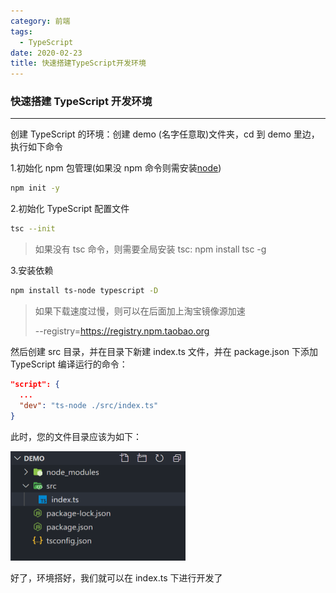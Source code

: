 ```yaml
---
category: 前端
tags:
  - TypeScript
date: 2020-02-23
title: 快速搭建TypeScript开发环境
---
```


<!-- more -->

### 快速搭建 TypeScript 开发环境

---

创建 TypeScript 的环境：创建 demo (名字任意取)文件夹，cd 到 demo 里边，执行如下命令

1.初始化 npm 包管理(如果没 npm 命令则需安装[node](https://nodejs.org/en/))

```bash
npm init -y
```

2.初始化 TypeScript 配置文件

```bash
tsc --init
```

> 如果没有 tsc 命令，则需要全局安装 tsc: npm install tsc -g

3.安装依赖

```bash
npm install ts-node typescript -D
```

> 如果下载速度过慢，则可以在后面加上淘宝镜像源加速
>
> --registry=https://registry.npm.taobao.org

然后创建 src 目录，并在目录下新建 index.ts 文件，并在 package.json 下添加 TypeScript 编译运行的命令：

```json
"script": {
  ...
  "dev": "ts-node ./src/index.ts"
}
```

此时，您的文件目录应该为如下：

<img src="./images/2020-02-23mulu.png" alt="" style="zoom:50%;" />

好了，环境搭好，我们就可以在 index.ts 下进行开发了
